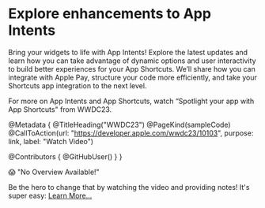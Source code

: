 # Explore enhancements to App Intents

Bring your widgets to life with App Intents! Explore the latest updates and learn how you can take advantage of dynamic options and user interactivity to build better experiences for your App Shortcuts. We’ll share how you can integrate with Apple Pay, structure your code more efficiently, and take your Shortcuts app integration to the next level.

For more on App Intents and App Shortcuts, watch “Spotlight your app with App Shortcuts" from WWDC23.

@Metadata {
   @TitleHeading("WWDC23")
   @PageKind(sampleCode)
   @CallToAction(url: "https://developer.apple.com/wwdc23/10103", purpose: link, label: "Watch Video")

   @Contributors {
      @GitHubUser(<replace this with your GitHub handle>)
   }
}

😱 "No Overview Available!"

Be the hero to change that by watching the video and providing notes! It's super easy:
 [Learn More…](https://wwdcnotes.github.io/WWDCNotes/documentation/wwdcnotes/contributing)
